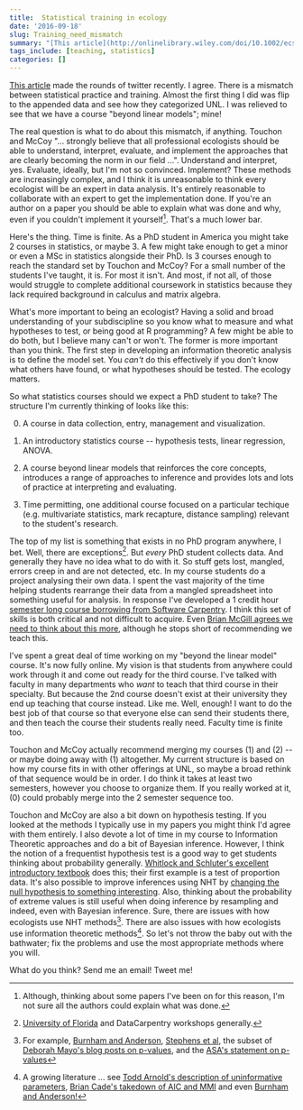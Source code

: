 ```yaml
--- 
title:  Statistical training in ecology
date: '2016-09-18'
slug: Training_need_mismatch
summary: "[This article](http://onlinelibrary.wiley.com/doi/10.1002/ecs2.1394/abstract) made the rounds of twitter recently. I agree. There is a mismatch between statistical practice and training. Almost the first thing I did was flip to the appended data and see how they categorized UNL. I was relieved to see that we have a course beyond linear models; mine!"
tags_include: [teaching, statistics]
categories: []
---
```


[This article](http://onlinelibrary.wiley.com/doi/10.1002/ecs2.1394/abstract) made the rounds of twitter recently. I agree. There is a mismatch between statistical practice and training. Almost the first thing I did was flip to the appended data and see how they categorized UNL. I was relieved to see that we have a course "beyond linear models"; mine! 

The real question is what to do about this mismatch, if anything. Touchon and McCoy "... strongly believe that all professional ecologists should be able to understand, interpret, evaluate, and implement the approaches that are clearly becoming the norm in our field ...". Understand and interpret, yes. Evaluate, ideally, but I'm not so convinced. Implement? These methods are  increasingly complex, and I think it is unreasonable to think every ecologist will be an expert in data analysis. It's entirely reasonable to collaborate with an expert to get the implementation done. If you're an author on a paper you should be able to explain what was done and why, even if you couldn't implement it yourself[^caveat]. That's a much lower bar. 

Here's the thing. Time is finite. As a PhD student in America you might take 2 courses in statistics, or maybe 3. A few might take enough to get a minor or even a MSc in statistics alongside their PhD. Is 3 courses enough to reach the standard set by Touchon and McCoy? For a small number of the students I've taught, it is. For most it isn't. And most, if not all, of those would struggle to complete additional coursework in statistics because they lack required background in calculus and matrix algebra.

What's more important to being an ecologist? Having a solid and broad understanding of your subdiscipline so you know what to measure and what hypotheses to test, or being good at R programming? A few might be able to do both, but I believe many can't or won't.  The former is more important than you think. The first step in developing an information theoretic analysis is to define the model set. You *can't* do this effectively if you don't know what others have found, or what hypotheses should be tested. The ecology matters. 

So what statistics courses should we expect a PhD student to take? The structure I'm currently thinking of looks like this:

0) A course in data collection, entry, management and visualization. 

1) An introductory statistics course -- hypothesis tests, linear regression, ANOVA. 

2) A course beyond linear models that reinforces the core concepts, introduces a range of approaches to inference and provides lots and lots of practice at interpreting and evaluating.

3) Time permitting, one additional course focused on a particular techique (e.g. multivariate statistics, mark recapture, distance sampling) relevant to the student's research. 

The top of my list is something that exists in no PhD program anywhere, I bet. Well, there are  exceptions[^exceptions]. But *every* PhD student collects data. And generally they have no idea what to do with it. So stuff gets lost, mangled, errors creep in and are not detected, etc. In my course students do a project analysing their own data. I spent the vast majority of the time helping students  rearrange their data from a mangled spreadsheet into something useful for analysis. In response I've developed a 1 credit hour [semester long course borrowing from Software Carpentry](http://atyre2.github.io/2016-01-11-Lincoln/). I think this set of skills is both critical and not difficult to acquire. Even [Brian McGill agrees we need to think about this more](https://dynamicecology.wordpress.com/2016/08/22/ten-commandments-for-good-data-management/), although he stops short of recommending we teach this.

I've spent a great deal of time working on my "beyond the linear model" course. It's now fully online. My vision is that students from anywhere could work through it and come out ready for the third course. I've talked with faculty in many departments who *want* to teach that third course in their specialty. But because the 2nd course doesn't exist at their university they end up teaching that course instead. Like me. Well, enough! I want to do the best job of that course so that everyone else can send their students there, and then teach the course their students really need. Faculty time is finite too.

Touchon and McCoy actually recommend merging my courses (1) and (2) -- or maybe doing away with (1) altogether. My current structure is based on how my course fits in with other offerings at UNL, so maybe a broad rethink of that sequence would be in order. I do think it takes at least two semesters, however you choose to organize them. If you really worked at it, (0) could probably merge into the 2 semester sequence too. 

Touchon and McCoy are also a bit down on hypothesis testing. If you looked at the methods I typically use in my papers you might think I'd agree with them entirely. I also devote a lot of time in my course to Information Theoretic approaches and do a bit of Bayesian inference. However, I think the notion of a frequentist hypothesis test is a good way to get students thinking about probability generally. [Whitlock and Schluter's excellent introductory textbook](http://www.zoology.ubc.ca/~whitlock/ABD/teaching/) does this; their first example is a test of proportion data. It's also possible to improve inferences using NHT by [changing the null hypothesis to something interesting](http://daniellakens.blogspot.com/2016/05/absence-of-evidence-is-not-evidence-of.html). Also, thinking about the probability of extreme values is still useful when doing inference by resampling and indeed, even with Bayesian inference. Sure, there are issues with how ecologists use NHT methods[^NHTissues]. There are also issues with how ecologists use information theoretic methods[^AICissues].  So let's not throw the baby out with the bathwater; fix the problems and use the most appropriate methods where you will. 

What do you think? Send me an email! Tweet me! 

[^caveat]: Although, thinking about some papers I've been on for this reason, I'm not sure all the authors could explain what was done. 

[^exceptions]: [University of Florida](http://www.datacarpentry.org/semester-biology/) and DataCarpentry workshops generally.

[^NHTissues]: For example, [Burnham and Anderson](http://warnercnr.colostate.edu/~anderson/PDF_files/TESTING.pdf), [Stephens et al](http://web.wilkes.edu/jeffrey.stratford/files/stephens2005.pdf), the subset of [Deborah Mayo's blog posts on p-values](https://errorstatistics.com/category/p-values/), and the [ASA's statement on p-values](http://www.tandfonline.com/doi/abs/10.1080/00031305.2016.1154108)

[^AICissues]: A growing literature ... see [Todd Arnold's description of uninformative parameters](https://www.researchgate.net/publication/280757781_Uninformative_Parameters_and_Model_Selection_Using_Akaike's_Information_Criterion), [Brian Cade's takedown of AIC and MMI](https://www.researchgate.net/publication/267288202_Model_averaging_and_muddled_multimodel_inference) and even [Burnham and Anderson!](http://warnercnr.colostate.edu/~anderson/PDF_files/AIC%20Myths%20and%20Misunderstandings.pdf)
